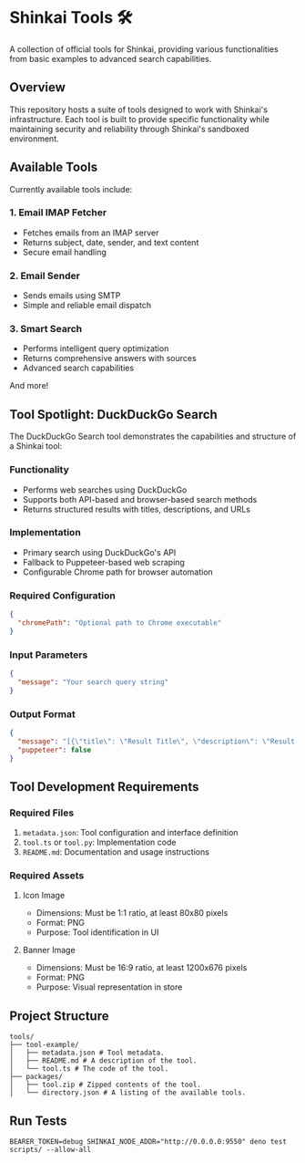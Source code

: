 # Shinkai Tools 🛠️

A collection of official tools for Shinkai, providing various functionalities from basic examples to advanced search capabilities.

## Overview

This repository hosts a suite of tools designed to work with Shinkai's infrastructure. Each tool is built to provide specific functionality while maintaining security and reliability through Shinkai's sandboxed environment.

## Available Tools

Currently available tools include:

### 1. Email IMAP Fetcher
- Fetches emails from an IMAP server
- Returns subject, date, sender, and text content
- Secure email handling

### 2. Email Sender
- Sends emails using SMTP
- Simple and reliable email dispatch

### 3. Smart Search
- Performs intelligent query optimization
- Returns comprehensive answers with sources
- Advanced search capabilities

And more!

## Tool Spotlight: DuckDuckGo Search

The DuckDuckGo Search tool demonstrates the capabilities and structure of a Shinkai tool:

### Functionality
- Performs web searches using DuckDuckGo
- Supports both API-based and browser-based search methods
- Returns structured results with titles, descriptions, and URLs

### Implementation
- Primary search using DuckDuckGo's API
- Fallback to Puppeteer-based web scraping
- Configurable Chrome path for browser automation

### Required Configuration
```json
{
  "chromePath": "Optional path to Chrome executable"
}
```

### Input Parameters
```json
{
  "message": "Your search query string"
}
```

### Output Format
```json
{
  "message": "[{\"title\": \"Result Title\", \"description\": \"Result Description\", \"url\": \"https://result.url\"}]",
  "puppeteer": false
}
```

## Tool Development Requirements

### Required Files
1. `metadata.json`: Tool configuration and interface definition
2. `tool.ts` or `tool.py`: Implementation code
3. `README.md`: Documentation and usage instructions

### Required Assets
1. Icon Image
   - Dimensions: Must be 1:1 ratio, at least 80x80 pixels
   - Format: PNG
   - Purpose: Tool identification in UI

2. Banner Image
   - Dimensions: Must be 16:9 ratio, at least 1200x676 pixels
   - Format: PNG
   - Purpose: Visual representation in store

## Project Structure
```
tools/
├── tool-example/
│   ├── metadata.json # Tool metadata.
│   ├── README.md # A description of the tool.
│   └── tool.ts # The code of the tool.
├── packages/
│   ├── tool.zip # Zipped contents of the tool.
│   └── directory.json # A listing of the available tools.
```

## Run Tests
```
BEARER_TOKEN=debug SHINKAI_NODE_ADDR="http://0.0.0.0:9550" deno test scripts/ --allow-all
```
